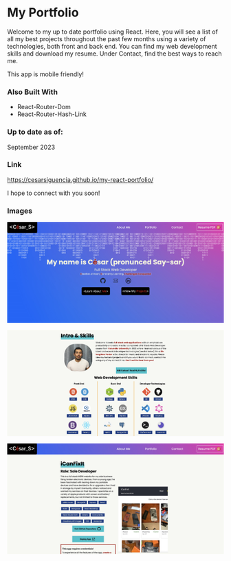 # My Portfolio 

Welcome to my up to date portfolio using React. Here, you will see a list of all my best projects throughout the past few months using a variety of technologies, both front and back end. You can find my web development skills and download my resume. Under Contact, find the best ways to reach me.

This app is mobile friendly!

### Also Built With
- React-Router-Dom
- React-Router-Hash-Link

### Up to date as of:
September 2023
### Link
https://cesarsiguencia.github.io/my-react-portfolio/

I hope to connect with you soon!

### Images
![screenshot-of-app-1](./screenshots/screenshot-1.png)

![screenshot-of-app-2](./screenshots/screenshot-2.png)

![screenshot-of-app-3](./screenshots/screenshot-3.png)
